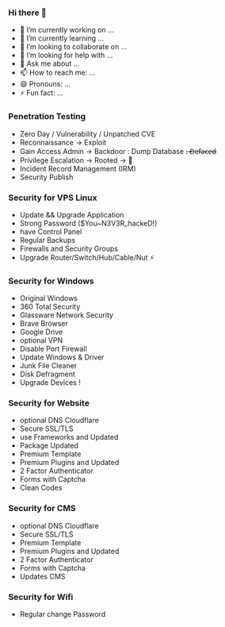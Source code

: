### Hi there 👋

- 🔭 I’m currently working on ...
- 🌱 I’m currently learning ...
- 👯 I’m looking to collaborate on ...
- 🤔 I’m looking for help with ...
- 💬 Ask me about ...
- 📫 How to reach me: ...
- 😄 Pronouns: ...
- ⚡ Fun fact: ...

### Penetration Testing
- Zero Day / Vulnerability / Unpatched CVE
- Reconnaissance -> Exploit
- Gain Access Admin -> Backdoor : Dump Database : ̶D̶e̶f̶a̶c̶e̶d̶
- Privilege Escalation -> Rooted -> 💬
- Incident Record Management (IRM)
- Security Publish

### Security for VPS Linux
- Update && Upgrade Application
- Strong Password ($You~N3V3R_hackeD!)
- have Control Panel
- Regular Backups
- Firewalls and Security Groups
- Upgrade Router/Switch/Hub/Cable/Nut ⚡

### Security for Windows
- Original Windows
- 360 Total Security
- Glassware Network Security
- Brave Browser
- Google Drive
- optional VPN
- Disable Port Firewall
- Update Windows & Driver
- Junk File Cleaner
- Disk Defragment
- Upgrade Devices !

### Security for Website
- optional DNS Cloudflare
- Secure SSL/TLS
- use Frameworks and Updated
- Package Updated
- Premium Template
- Premium Plugins and Updated
- 2 Factor Authenticator
- Forms with Captcha
- Clean Codes

### Security for CMS
- optional DNS Cloudflare
- Secure SSL/TLS
- Premium Template
- Premium Plugins and Updated
- 2 Factor Authenticator
- Forms with Captcha
- Updates CMS

### Security for Wifi
- Regular change Password
